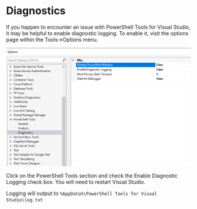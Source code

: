 # Diagnostics

If you happen to encounter an issue with PowerShell Tools for Visual Studio, it may be helpful to enable diagnostic logging. To enable it, visit the options page within the Tools-&gt;Options menu.

![](../../.gitbook/assets/image%20%2833%29.png)

Click on the PowerShell Tools section and check the Enable Diagnostic Logging check box. You will need to restart Visual Studio.

Logging will output to `%AppData%\PowerShell Tools for Visual Studio\log.txt`

